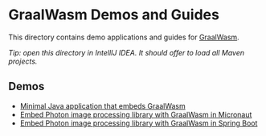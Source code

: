 # GraalWasm Demos and Guides

This directory contains demo applications and guides for [GraalWasm](https://www.graalvm.org/webassembly/).

*Tip: open this directory in IntellIJ IDEA. It should offer to load all Maven projects.*

## Demos

- [Minimal Java application that embeds GraalWasm](graalwasm-starter/)
- [Embed Photon image processing library with GraalWasm in Micronaut](graalwasm-micronaut-photon/)
- [Embed Photon image processing library with GraalWasm in Spring Boot](graalwasm-spring-boot-photon/)

